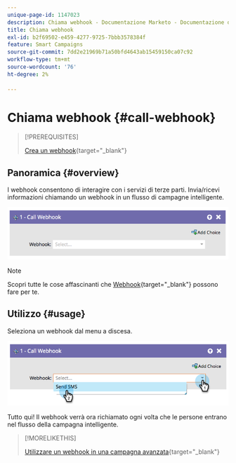 ```yaml
---
unique-page-id: 1147023
description: Chiama webhook - Documentazione Marketo - Documentazione del prodotto
title: Chiama webhook
exl-id: b2f69502-e459-4277-9725-7bbb3578384f
feature: Smart Campaigns
source-git-commit: 7dd2e21969b71a50bfd4643ab15459150ca07c92
workflow-type: tm+mt
source-wordcount: '76'
ht-degree: 2%

---
```


# Chiama webhook {#call-webhook}

>[!PREREQUISITES]
>
>[Crea un webhook](/help/marketo/product-docs/administration/additional-integrations/create-a-webhook.md){target="_blank"}

## Panoramica {#overview}

I webhook consentono di interagire con i servizi di terze parti. Invia/ricevi informazioni chiamando un webhook in un flusso di campagne intelligente.

![](assets/call-webhook-1.png)

>[!NOTE]
>
>Scopri tutte le cose affascinanti che [Webhook](https://experienceleague.adobe.com/en/docs/marketo-developer/marketo/webhooks/webhooks){target="_blank"} possono fare per te.

## Utilizzo {#usage}

Seleziona un webhook dal menu a discesa.

![](assets/call-webhook-2.png)

Tutto qui! Il webhook verrà ora richiamato ogni volta che le persone entrano nel flusso della campagna intelligente.

>[!MORELIKETHIS]
>
>[Utilizzare un webhook in una campagna avanzata](/help/marketo/product-docs/core-marketo-concepts/smart-campaigns/flow-actions/use-a-webhook-in-a-smart-campaign.md){target="_blank"}
